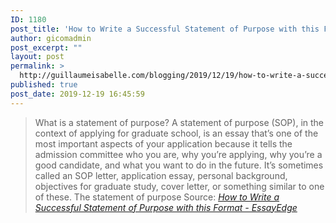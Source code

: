 ```yaml
---
ID: 1180
post_title: 'How to Write a Successful Statement of Purpose with this Format &#8211; EssayEdge'
author: gicomadmin
post_excerpt: ""
layout: post
permalink: >
  http://guillaumeisabelle.com/blogging/2019/12/19/how-to-write-a-successful-statement-of-purpose-with-this-format-essayedge/
published: true
post_date: 2019-12-19 16:45:59
---
```

> What is a statement of purpose? A statement of purpose (SOP), in the context of applying for graduate school, is an essay that’s one of the most important aspects of your application because it tells the admission committee who you are, why you’re applying, why you’re a good candidate, and what you want to do in the future. It’s sometimes called an SOP letter, application essay, personal background, objectives for graduate study, cover letter, or something similar to one of these. The statement of purpose Source: *[How to Write a Successful Statement of Purpose with this Format - EssayEdge][1]*

 [1]: https://www.essayedge.com/blog/statement-of-purpose-format/